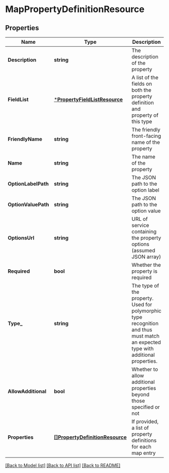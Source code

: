 # MapPropertyDefinitionResource

## Properties
Name | Type | Description | Notes
------------ | ------------- | ------------- | -------------
**Description** | **string** | The description of the property | [optional] [default to null]
**FieldList** | [***PropertyFieldListResource**](PropertyFieldListResource.md) | A list of the fields on both the property definition and property of this type | [optional] [default to null]
**FriendlyName** | **string** | The friendly front-facing name of the property | [optional] [default to null]
**Name** | **string** | The name of the property | [default to null]
**OptionLabelPath** | **string** | The JSON path to the option label | [optional] [default to null]
**OptionValuePath** | **string** | The JSON path to the option value | [optional] [default to null]
**OptionsUrl** | **string** | URL of service containing the property options (assumed JSON array) | [optional] [default to null]
**Required** | **bool** | Whether the property is required | [default to null]
**Type_** | **string** | The type of the property. Used for polymorphic type recognition and thus must match an expected type with additional properties. | [default to null]
**AllowAdditional** | **bool** | Whether to allow additional properties beyond those specified or not | [optional] [default to null]
**Properties** | [**[]PropertyDefinitionResource**](PropertyDefinitionResource.md) | If provided, a list of property definitions for each map entry | [optional] [default to null]

[[Back to Model list]](../README.md#documentation-for-models) [[Back to API list]](../README.md#documentation-for-api-endpoints) [[Back to README]](../README.md)


